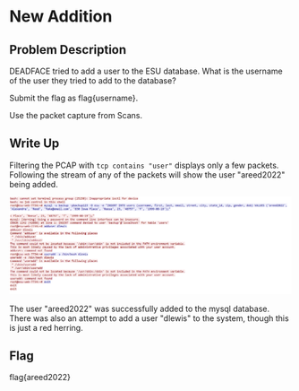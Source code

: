 # New Addition

## Problem Description

DEADFACE tried to add a user to the ESU database. What is the username of the user they tried to add to the database?

Submit the flag as flag{username}.

Use the packet capture from Scans.

## Write Up

Filtering the PCAP with `tcp contains "user"` displays only a few packets.
Following the stream of any of the packets will show the user "areed2022" being added.

![PCAP showing user being added](userAdd.PNG "User being added")

The user "areed2022" was successfully added to the mysql database.
There was also an attempt to add a user "dlewis" to the system, though this is just a red herring.

## Flag

flag{areed2022}

